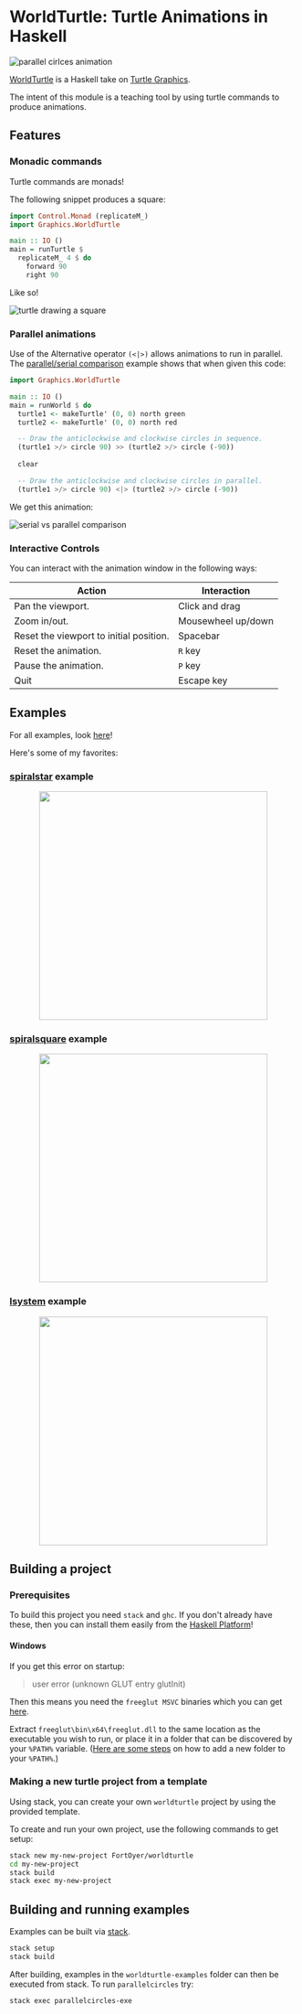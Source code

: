 # WorldTurtle: Turtle Animations in Haskell

![parallel cirlces animation](worldturtle/docs/images/parallel_circles_animated_300.gif)

[WorldTurtle](https://hackage.haskell.org/package/worldturtle) is a Haskell take
on [Turtle Graphics](https://en.wikipedia.org/wiki/Turtle_graphics).

The intent of this module is a teaching tool by using turtle commands to
produce animations.

## Features

### Monadic commands

Turtle commands are monads!

The following snippet produces a square:

```haskell
import Control.Monad (replicateM_)
import Graphics.WorldTurtle

main :: IO ()
main = runTurtle $
  replicateM_ 4 $ do
    forward 90
    right 90
```

Like so!

![turtle drawing a square](worldturtle/docs/images/basic_turtle_square.gif)
 
### Parallel animations

Use of the Alternative operator `(<|>)` allows animations to run in
parallel. The
  [parallel/serial comparison](worldturtle-examples/parallelserialcomparison/Main.hs)
example shows that when given this code:

```haskell
import Graphics.WorldTurtle

main :: IO ()
main = runWorld $ do
  turtle1 <- makeTurtle' (0, 0) north green
  turtle2 <- makeTurtle' (0, 0) north red

  -- Draw the anticlockwise and clockwise circles in sequence. 
  (turtle1 >/> circle 90) >> (turtle2 >/> circle (-90))
  
  clear

  -- Draw the anticlockwise and clockwise circles in parallel.
  (turtle1 >/> circle 90) <|> (turtle2 >/> circle (-90))
```

We get this animation:

![serial vs parallel comparison](worldturtle/docs/images/parallel_serial_turtles_2.gif)

### Interactive Controls

You can interact with the animation window in the following ways:

| Action                                  | Interaction        |
|-----------------------------------------|--------------------|
| Pan the viewport.                       | Click and drag     |
| Zoom in/out.                            | Mousewheel up/down |
| Reset the viewport to initial position. | Spacebar           |
| Reset the animation.                    | `R` key            |
| Pause the animation.                    | `P` key            |
| Quit                                    | Escape key         |

## Examples

For all examples, look [here](worldturtle-examples)!

Here's some of my favorites:

### [spiralstar](worldturtle-examples/spiralstar/Main.hs) example

<p align="center">
<img src="worldturtle-examples/spiralstar/output.gif" width="400" />
</p>

### [spiralsquare](worldturtle-examples/spiralsquare/Main.hs) example

<p align="center">
<img src="worldturtle-examples/spiralsquare/output.gif" width="400"/> 
</p>

### [lsystem](worldturtle-examples/lsystem/Main.hs) example

<p align="center">
<img src="worldturtle-examples/lsystem/output.gif" width="400"/>
</p>

## Building a project

### Prerequisites

To build this project you need `stack` and `ghc`. If you don't
already have these, then you can install them easily from the
[Haskell Platform](https://www.haskell.org/platform/)!

#### Windows

If you get this error on startup:

> user error (unknown GLUT entry glutInit)

Then this means you need the `freeglut MSVC` binaries which you can get
[here](https://www.transmissionzero.co.uk/software/freeglut-devel/).

Extract `freeglut\bin\x64\freeglut.dll` to the same location as the executable
you wish to run, or place it in a folder that can be discovered by your `%PATH%` variable.
([Here are some steps](https://docs.alfresco.com/4.2/tasks/fot-addpath.html) on how to add a new folder to your `%PATH%`.)

### Making a new turtle project from a template

Using stack, you can create your own `worldturtle` project by using the provided
template.

To create and run your own project, use the following commands to get setup:

```sh
stack new my-new-project FortOyer/worldturtle
cd my-new-project
stack build
stack exec my-new-project
```

## Building and running examples

Examples can be built via [stack](https://docs.haskellstack.org/en/stable/README/).

```sh
stack setup
stack build
```

After building, examples in the `worldturtle-examples` folder can then be
executed from stack. To run `parallelcircles` try:

```sh
stack exec parallelcircles-exe
```
